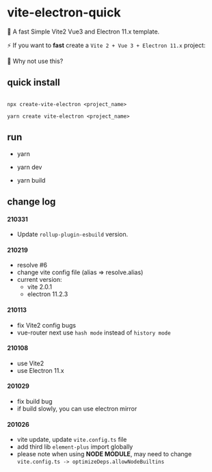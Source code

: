 # vite-electron-quick

👻 A fast Simple Vite2 Vue3 and Electron 11.x template.

⚡️ If you want to **fast** create a `Vite 2 + Vue 3 + Electron 11.x` project:

🚀 Why not use this?

## quick install

```

npx create-vite-electron <project_name>

yarn create vite-electron <project_name>

```

## run

- yarn

- yarn dev

- yarn build

## change log

#### 210331

- Update `rollup-plugin-esbuild` version.

#### 210219

- resolve #6
- change vite config file (alias => resolve.alias)
- current version:
  - vite 2.0.1
  - electron 11.2.3

#### 210113

- fix Vite2 config bugs
- vue-router next use `hash mode` instead of `history mode`

#### 210108

- use Vite2
- use Electron 11.x

#### 201029

- fix build bug
- if build slowly, you can use electron mirror

#### 201026

- vite update, update `vite.config.ts` file
- add third lib `element-plus` import globally
- please note when using **NODE MODULE**, may need to change `vite.config.ts -> optimizeDeps.allowNodeBuiltins`
